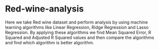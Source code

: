 # Red-wine-analysis

Here we take Red wine dataset and perform analysis by using machine learning algorithms like Linear Regression, Ridge Regression and Lasso Regression.
By applying these algorithms we find Mean Squared Error, R Squared and Adjusted R Squared values and then compare the algorithms and find which algorithm is better algorithm.
